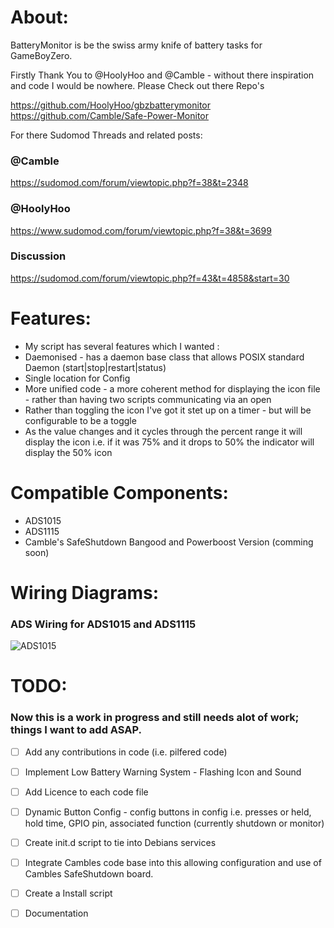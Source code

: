 # About:

BatteryMonitor is be the swiss army knife of battery tasks for GameBoyZero.

Firstly Thank You to @HoolyHoo and @Camble - without there inspiration and code I would be nowhere.
Please Check out there Repo's

https://github.com/HoolyHoo/gbzbatterymonitor
https://github.com/Camble/Safe-Power-Monitor

For there Sudomod Threads and related posts:

### @Camble
https://sudomod.com/forum/viewtopic.php?f=38&t=2348

### @HoolyHoo
https://www.sudomod.com/forum/viewtopic.php?f=38&t=3699

### Discussion
https://sudomod.com/forum/viewtopic.php?f=43&t=4858&start=30

# Features:

* My script has several features which I wanted :
* Daemonised - has a daemon base class that allows POSIX standard Daemon (start|stop|restart|status)
* Single location for Config
* More unified code - a more coherent method for displaying the icon file - rather than having two scripts communicating via an open
* Rather than toggling the icon I've got it stet up on a timer - but will be configurable to be a toggle 
* As the value changes and it cycles through the percent range it will display the icon i.e. if it was 75% and it drops to 50% the indicator will display the 50% icon

# Compatible Components:

* ADS1015
* ADS1115
* Camble's SafeShutdown Bangood and Powerboost Version (comming soon)


# Wiring Diagrams:
### ADS Wiring for ADS1015 and ADS1115
![ADS1015](https://i.imgur.com/hsFYtSR.jpg)

# TODO:

### Now this is a work in progress and still needs alot of work; things I want to add ASAP.
- [ ] Add any contributions in code (i.e. pilfered code) 
- [ ] Implement Low Battery Warning System - Flashing Icon and Sound
- [ ] Add Licence to each code file
- [ ] Dynamic Button Config - config buttons in config i.e. presses or held, hold time, GPIO pin, associated function (currently shutdown or monitor)
- [ ] Create init.d script to tie into Debians services
- [ ] Integrate Cambles code base into this allowing configuration and use of Cambles SafeShutdown board.
- [ ] Create a Install script
- [ ] Documentation


